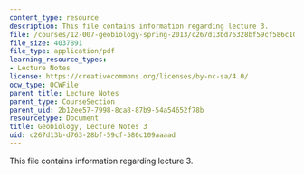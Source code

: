 ```yaml
---
content_type: resource
description: This file contains information regarding lecture 3.
file: /courses/12-007-geobiology-spring-2013/c267d13bd76328bf59cf586c109aaaad_MIT12_007S13_Lec3.pdf
file_size: 4037891
file_type: application/pdf
learning_resource_types:
- Lecture Notes
license: https://creativecommons.org/licenses/by-nc-sa/4.0/
ocw_type: OCWFile
parent_title: Lecture Notes
parent_type: CourseSection
parent_uid: 2b12ee57-7998-8ca8-87b9-54a54652f78b
resourcetype: Document
title: Geobiology, Lecture Notes 3
uid: c267d13b-d763-28bf-59cf-586c109aaaad
---
```

This file contains information regarding lecture 3.